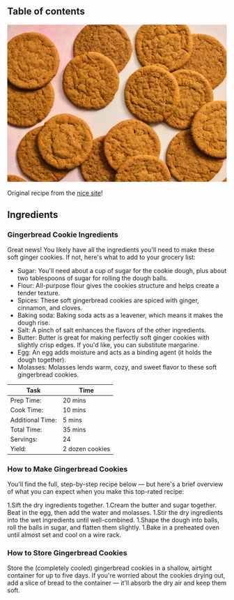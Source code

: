 ## Table of contents

![image](image/gingercookies_with_molasses.png)

Original recipe from the [nice site](https://www.allrecipes.com/recipe/17165/big-soft-ginger-cookies/)!

## Ingredients

### Gingerbread Cookie Ingredients

Great news! You likely have all the ingredients you'll need to make these soft ginger cookies. If not, here's what to add to your grocery list:

- Sugar: You'll need about a cup of sugar for the cookie dough, plus about two tablespoons of sugar for rolling the dough balls.
- Flour: All-purpose flour gives the cookies structure and helps create a tender texture.
- Spices: These soft gingerbread cookies are spiced with ginger, cinnamon, and cloves.
- Baking soda: Baking soda acts as a leavener, which means it makes the dough rise.
- Salt: A pinch of salt enhances the flavors of the other ingredients.
- Butter: Butter is great for making perfectly soft ginger cookies with slightly crisp edges. If you'd like, you can substitute margarine.
- Egg: An egg adds moisture and acts as a binding agent (it holds the dough together).
- Molasses: Molasses lends warm, cozy, and sweet flavor to these soft gingerbread cookies.

Task | Time
----------|---------
Prep Time: | 20 mins
Cook Time: |10 mins
Additional Time: | 5 mins
Total Time: |35 mins
Servings: |24
Yield: | 2 dozen cookies

### How to Make Gingerbread Cookies

You'll find the full, step-by-step recipe below — but here's a brief overview of what you can expect when you make this top-rated recipe:

1.Sift the dry ingredients together.
1.Cream the butter and sugar together. Beat in the egg, then add the water and molasses.
1.Stir the dry ingredients into the wet ingredients until well-combined.
1.Shape the dough into balls, roll the balls in sugar, and flatten them slightly.
1.Bake in a preheated oven until almost set and cool on a wire rack.

### How to Store Gingerbread Cookies

Store the (completely cooled) gingerbread cookies in a shallow, airtight container for up to five days. If you're worried about the cookies drying out, add a slice of bread to the container — it'll absorb the dry air and keep them soft.
